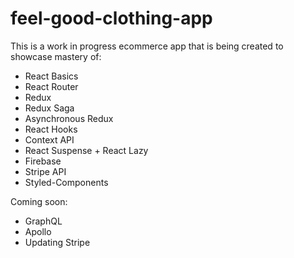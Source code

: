 # feel-good-clothing-app

This is a work in progress ecommerce app that is being created to showcase mastery of:
- React Basics
- React Router
- Redux
- Redux Saga
- Asynchronous Redux
- React Hooks
- Context API
- React Suspense + React Lazy
- Firebase
- Stripe API
- Styled-Components

Coming soon:
- GraphQL 
- Apollo
- Updating Stripe
